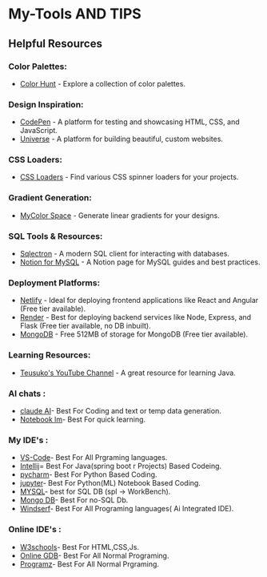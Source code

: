 # My-Tools AND TIPS

## Helpful Resources

### Color Palettes:
- [Color Hunt](https://colorhunt.co/) - Explore a collection of color palettes.

### Design Inspiration:
- [CodePen](https://codepen.io/) - A platform for testing and showcasing HTML, CSS, and JavaScript.
- [Universe](https://www.universe.com/) - A platform for building beautiful, custom websites.

### CSS Loaders:
- [CSS Loaders](https://css-loaders.com/spinner/) - Find various CSS spinner loaders for your projects.

### Gradient Generation:
- [MyColor Space](https://mycolor.space/gradient) - Generate linear gradients for your designs.

### SQL Tools & Resources:
- [Sqlectron](https://sourceforge.net/projects/sqlectron.mirror/) - A modern SQL client for interacting with databases.
- [Notion for MySQL](https://malleable-tulip-3a4.notion.site/SQL-a005824981ed434a88953617783ddd0f#67699a1d135a43d3a9658be0a04a186e) - A Notion page for MySQL guides and best practices.

### Deployment Platforms:
- [Netlify](https://www.netlify.com/) - Ideal for deploying frontend applications like React and Angular (Free tier available).
- [Render](https://render.com/) - Best for deploying backend services like Node, Express, and Flask (Free tier available, no DB inbuilt).
- [MongoDB](https://www.mongodb.com/) - Free 512MB of storage for MongoDB (Free tier available).

### Learning Resources:
- [Teusuko's YouTube Channel](https://www.youtube.com/channel/UCxPb3Zx6D6y9kLvFvluVOmQ) - A great resource for learning Java.


### AI chats :

- [claude AI](https://claude.ai/new)- Best For Coding and text or temp data generation.
- [Notebook lm](https://notebooklm.google/)- Best For quick learning.

###  My IDE's :

- [VS-Code](https://code.visualstudio.com/)- Best For All Prgraming languages.
- [Intellij](https://www.jetbrains.com/idea/)= Best For Java(spring boot r Projects) Based Codeing.
- [pycharm](https://www.jetbrains.com/pycharm/)- Best For Python Based Coding.
- [jupyter](https://jupyter.org/)- Best For Python(ML) Notebook Based Coding.
- [MYSQL](https://www.mysql.com/)- best for SQL DB (spl -> WorkBench).
- [Mongo DB](https://www.mongodb.com/try/download/compass)- Best For no-SQL Db.
- [Windserf](https://codeium.com/windsurf)- Best For All Programing languages( Ai Integrated IDE).


###  Online IDE's :

- [W3schools](https://www.w3schools.com/)- Best For HTML,CSS,Js.
- [Online GDB](https://www.onlinegdb.com/online_python_compiler)- Best For All Normal Programing.
- [Programz](https://www.programiz.com/python-programming/online-compiler/)- Best For All Normal Prgraming.



